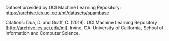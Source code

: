 Dataset provided by UCI Machine Learning Repository:
https://archive.ics.uci.edu/ml/datasets/spambase

Citations:
Dua, D. and Graff, C. (2019). UCI Machine Learning Repository [http://archive.ics.uci.edu/ml]. Irvine, CA: University of California, School of Information and Computer Science.
